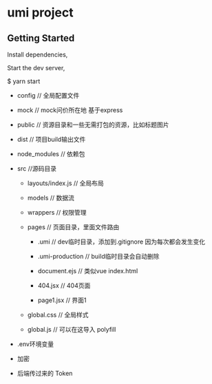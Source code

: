 # umi project

## Getting Started

Install dependencies,

Start the dev server,

$ yarn start


- config // 全局配置文件

- mock // mock问价所在地 基于express

- public // 资源目录和一些无需打包的资源，比如标题图片

- dist // 项目build输出文件

- node_modules // 依赖包

- src //源码目录

  - layouts/index.js // 全局布局

  - models // 数据流

  - wrappers // 权限管理

  - pages // 页面目录，里面文件路由

    - .umi // dev临时目录，添加到.gitignore 因为每次都会发生变化

    - .umi-production // build临时目录会自动删除

    - document.ejs // 类似vue index.html

    - 404.jsx // 404页面

    - page1.jsx // 界面1
  
  - global.css // 全局样式

  - global.js // 可以在这导入 polyfill 
  
- .env环境变量


- 加密

 - 后端传过来的 Token 

    


